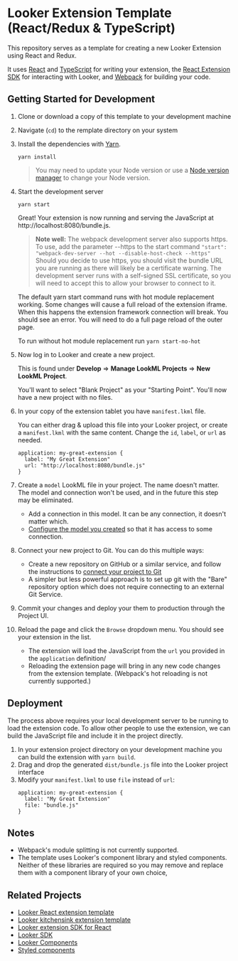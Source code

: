 # Looker Extension Template (React/Redux & TypeScript)

This repository serves as a template for creating a new Looker Extension using React and Redux.

It uses [React](https://reactjs.org/) and [TypeScript](https://www.typescriptlang.org/) for writing your extension, the [React Extension SDK](https://github.com/looker-open-source/extension-sdk-react) for interacting with Looker, and [Webpack](https://webpack.js.org/) for building your code.

## Getting Started for Development

1. Clone or download a copy of this template to your development machine
2. Navigate (`cd`) to the remplate directory on your system
3. Install the dependencies with [Yarn](https://yarnpkg.com/).

    ```
    yarn install
    ```

    > You may need to update your Node version or use a [Node version manager](https://github.com/nvm-sh/nvm) to change your Node version.
4.  Start the development server
    ```
    yarn start
    ```

    Great! Your extension is now running and serving the JavaScript at http://localhost:8080/bundle.js.

    > __Note well:__ The webpack development server also supports https. To use, add the parameter --https to the start command
    `"start": "webpack-dev-server --hot --disable-host-check --https"`
    Should you decide to use https, you should visit the bundle URL you are running as there will likely be a certificate warning. The development server runs with a self-signed SSL certificate, so you will need to accept this to allow your browser to connect to it.

    The default yarn start command runs with hot module replacement working. Some changes will cause a full reload of the extension iframe. When this happens the extension framework connection will break. You should see an error. You will need to do a full page reload of the outer page.

    To run without hot module replacement run `yarn start-no-hot`

5. Now log in to Looker and create a new project.

   This is found under __Develop__ => __Manage LookML Projects__ => __New LookML Project__.

   You'll want to select "Blank Project" as your "Starting Point". You'll now have a new project with no files.

6. In your copy of the extension tablet you have `manifest.lkml` file.

    You can either drag & upload this file into your Looker project, or create a `manifest.lkml` with the same content. Change the `id`, `label`, or `url` as needed.

    ```
    application: my-great-extension {
      label: "My Great Extension"
      url: "http://localhost:8080/bundle.js"
    }
    ```

7. Create a `model` LookML file in your project. The name doesn't matter. The model and connection won't be used, and in the future this step may be eliminated.
    - Add a connection in this model. It can be any connection, it doesn't matter which.
    - [Configure the model you created](https://docs.looker.com/data-modeling/getting-started/create-projects#configuring_a_model) so that it has access to some connection.

8. Connect your new project to Git. You can do this multiple ways:
    - Create a new repository on GitHub or a similar service, and follow the instructions to [connect your project to Git](https://docs.looker.com/data-modeling/getting-started/setting-up-git-connection)
    - A simpler but less powerful approach is to set up git with the "Bare" repository option which does not require connecting to an external Git Service.

9.  Commit your changes and deploy your them to production through the Project UI.

10. Reload the page and click the `Browse` dropdown menu. You should see your extension in the list.
    - The extension will load the JavaScript from the `url` you provided in the `application` definition/
    - Reloading the extension page will bring in any new code changes from the extension template. (Webpack's hot reloading is not currently supported.)

## Deployment

The process above requires your local development server to be running to load the extension code. To allow other people to use the extension, we can build the JavaScript file and include it in the project directly.

1. In your extension project directory on your development machine you can build the extension with `yarn build`.
2. Drag and drop the generated `dist/bundle.js` file into the Looker project interface
3. Modify your `manifest.lkml` to use `file` instead of `url`:
    ```
    application: my-great-extension {
      label: "My Great Extension"
      file: "bundle.js"
    }
    ```
## Notes

- Webpack's module splitting is not currently supported.
- The template uses Looker's component library and styled components. Neither of these libraries are required so you may remove and replace them with a component library of your own choice,

## Related Projects

- [Looker React extension template](https://github.com/looker-open-source/extension-template-react)
- [Looker kitchensink extension template ](https://github.com/looker-open-source/extension-template-kitchensink)
- [Looker extension SDK for React](https://www.npmjs.com/package/@looker/extension-sdk-react)
- [Looker SDK](https://www.npmjs.com/package/@looker/sdk)
- [Looker Components](https://components.looker.com/)
- [Styled components](https://www.styled-components.com/docs)
